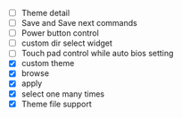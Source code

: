 - [ ] Theme detail
- [ ] Save and Save next commands
- [ ] Power button control
- [ ] custom dir select widget
- [ ] Touch pad control while auto bios setting
- [x] custom theme
- [x] browse
- [x] apply
- [x] select one many times
- [x] Theme file support

